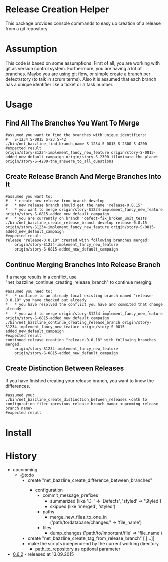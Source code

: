 # Release Creation Helper

This package provides console commands to easy up creation of a release from a git repository.

# Assumption

This code is based on some assumptions.
First of all, you are working with git as version control system.
Furthermore, you are having a lot of branches. Maybe you are using git flow, or simple create a branch per defect/story (to talk in scrum terms).
Also it is assumed that each branch has a unique identifier like a ticket or a task number.

# Usage

## Find All The Branches You Want To Merge

```
#assumed you want to find the branches with unique identifiers:
#   S-1234 S-0815 S-23 S-42
./bin/net_bazzline_find_branch_name S-1234 S-0815 S-2300 S-4200
#expected result
origin/story-S1234-implement_fancy_new_feature origin/story-S-0815-added_new_default_campaign origin/story-S-2300-illuminate_the_planet origin/story-S-4200-the_answere_to_all_questions
```

## Create Release Branch And Merge Branches Into It

```
#assumed you want to:
#   * create new release from branch develop
#   * new release branch should get the name 'release-0.8.15'
*   * you want to merge origin/story-S1234-implement_fancy_new_feature origin/story-S-0815-added_new_default_campaign
#   * you are currently on branch 'defect-fix_broken_unit_tests'
./bin/net_bazzline_create_release_branch develop release-0.8.15 origin/story-S1234-implement_fancy_new_feature origin/story-S-0815-added_new_default_campaign
#expected result
release "release-0.8.18" created with following branches merged:
    origin/story-S1234-implement_fancy_new_feature
    origin/story-S-0815-added_new_default_campaign
```

## Continue Merging Branches Into Release Branch


If a merge results in a conflict, use "net_bazzline_continue_creating_release_branch" to continue merging.

```
#assumed you need to:
*   * continue to an already local existing branch named "release-0.8.18" you have checked out already
*   * you have resolved the conflict you have and commited that change already
*   * you want to merge origin/story-S1234-implement_fancy_new_feature origin/story-S-0815-added_new_default_campaign
./bin/net_bazzline_continue_creating_release_branch origin/story-S1234-implement_fancy_new_feature origin/story-S-0815-added_new_default_campaign
#expected result
continued release creation "release-0.8.18" with following branches merged:
    origin/story-S1234-implement_fancy_new_feature
    origin/story-S-0815-added_new_default_campaign
```

## Create Distinction Between Releases

If you have finished creating your release branch, you want to know the differences.

```
#assumed you:
./bin/net_bazzline_create_distinction_between_releases <oath to configuration file> <previous release branch name> <upcoming release branch name>
#expected result
```

# Install

# History

* upcomming
    * @todo
        * create "net_bazzline_create_difference_between_branches" <path to configuration file> <current tag or release branch> <next release branch> <output directory>
            * configuration
                * commit_message_prefixes
                    * summarized (like 'D-' => 'Defects', 'styled' => 'Styled')
                    * skipped (like 'merged', 'styled')
                * paths
                    * merge_new_files_to_one_in ('path/to/database/changes/' => 'file_name')
                * files
                    * dump_changes ('path/to/important/file' => 'file_name')
        * create "net_bazzline_create_tag_from_release_branch" <release branch> <tag> [<branch to merge release branch> [...]]
        * make the scripts independend by the current working directory
            * path_to_repository as optional parameter
* [0.6.2](https://github.com/bazzline/php_component_database_file_storage/tree/0.6.2) - released at 13.09.2015
